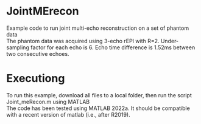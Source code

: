 # JointMErecon
Example code to run joint multi-echo reconstruction on a set of phantom data \
The phantom data was acquired using 3-echo rEPI with R=2. Under-sampling factor for each echo is 6. Echo time difference is 1.52ms between two consecutive echoes.

# Executiong
To run this example, download all files to a local folder, then run the script Joint_meRecon.m using MATLAB \
The code has been tested using MATLAB 2022a. It should be compatible with a recent version of matlab (i.e., after R2019).
